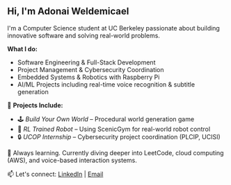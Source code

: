 ## Hi, I'm Adonai Weldemicael

I'm a Computer Science student at UC Berkeley passionate about building innovative software and solving real-world problems. 

 **What I do:**
- Software Engineering & Full-Stack Development  
- Project Management & Cybersecurity Coordination  
- Embedded Systems & Robotics with Raspberry Pi  
- AI/ML Projects including real-time voice recognition & subtitle generation

📌 **Projects Include:**
- 🕹️ *Build Your Own World* – Procedural world generation game  
- 🤖 *RL Trained Robot* – Using ScenicGym for real-world robot control  
- 🔒 *UCOP Internship* – Cybersecurity project coordination (PLCIP, UCISI)

🧠 Always learning. Currently diving deeper into LeetCode, cloud computing (AWS), and voice-based interaction systems.

📫 Let's connect: [LinkedIn]((https://www.linkedin.com/in/adonaiweldemicael/)) | [Email](adonai_tw@berkeley.edu)
